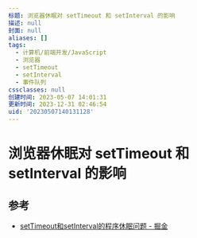 ```yaml
---
标题: 浏览器休眠对 setTimeout 和 setInterval 的影响
描述: null
封面: null
aliases: []
tags:
  - 计算机/前端开发/JavaScript
  - 浏览器
  - setTimeout
  - setInterval
  - 事件队列
cssclasses: null
创建时间: 2023-05-07 14:01:31
更新时间: 2023-12-31 02:46:54
uid: '20230507140131128'
---
```


# 浏览器休眠对 setTimeout 和 setInterval 的影响

## 参考

- [setTimeout和setInterval的程序休眠问题 - 掘金](https://juejin.cn/post/6844903667456278541)
